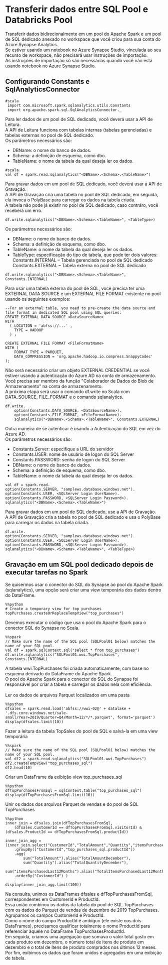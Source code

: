 # Transferir dados entre SQL Pool e Databricks Pool
Transferir dados bidirecionalmente em um pool do Apache Spark e um pool de SQL dedicado anexado no workspace que você criou para sua conta do Azure Synapse Analytics.<br>
Se estiver usando um notebook no Azure Synapse Studio, vinculada ao seu recurso de workspace, não precisará usar instruções de importação.<br>
As instruções de importação só são necessárias quando você não está usando notebook no Azure Synapse Studio.<br>

## Configurando Constants e SqlAnalyticsConnector
```
#scala
 import com.microsoft.spark.sqlanalytics.utils.Constants
 import org.apache.spark.sql.SqlAnalyticsConnector._
```

Para ler dados de um pool de SQL dedicado, você deverá usar a API de Leitura.<br>
A API de Leitura funciona com tabelas internas (tabelas gerenciadas) e tabelas externas no pool de SQL dedicado.<br>
Os parâmetros necessários são:<br>

- DBName: o nome do banco de dados.
- Schema: a definição de esquema, como dbo.
- TableName: o nome da tabela da qual deseja ler os dados.

```
#scala
val df = spark.read.sqlanalytics("<DBName>.<Schema>.<TableName>")
```

Para gravar dados em um pool de SQL dedicado, você deverá usar a API de Gravação.<br>
A API de Gravação cria uma tabela no pool de SQL dedicado, em seguida, ela invoca o PolyBase para carregar os dados na tabela criada.<br>
A tabela não pode já existir no pool de SQL dedicado, caso contráro, você receberá um erro.<br>

```
df.write.sqlanalytics("<DBName>.<Schema>.<TableName>", <TableType>)
```
Os parâmetros necessários são:

- DBName: o nome do banco de dados.
- Schema: a definição de esquema, como dbo.
- TableName: o nome da tabela da qual deseja ler os dados.
- TableType: especificação do tipo de tabela, que pode ter dois valores:<br>
Constants.INTERNAL – Tabela gerenciada no pool de SQL dedicado<br>
Constants.EXTERNAL – Tabela externa no pool de SQL dedicado<br>
```
df.write.sqlanalytics("<DBName>.<Schema>.<TableName>", Constants.INTERNAL)
```

Para usar uma tabela externa do pool de SQL, você precisa ter uma EXTERNAL DATA SOURCE e um EXTERNAL FILE FORMAT existente no pool usando os seguintes exemplos:
```
--For an external table, you need to pre-create the data source and file format in dedicated SQL pool using SQL queries:
CREATE EXTERNAL DATA SOURCE <DataSourceName>
WITH
  ( LOCATION = 'abfss://...' ,
    TYPE = HADOOP
  ) ;

CREATE EXTERNAL FILE FORMAT <FileFormatName>
WITH (  
    FORMAT_TYPE = PARQUET,  
    DATA_COMPRESSION = 'org.apache.hadoop.io.compress.SnappyCodec'  
);
```

Não será necessário criar um objeto EXTERNAL CREDENTIAL se você estiver usando a autenticação do Azure AD na conta de armazenamento.<br>
Você precisa ser membro da função "Colaborador de Dados do Blob de Armazenamento" na conta de armazenamento.<br>
A próxima etapa será usar o comando df.write no Scala com DATA_SOURCE, FILE_FORMAT e o comando sqlanalytics.<br>
```
df.write.
    option(Constants.DATA_SOURCE, <DataSourceName>).
    option(Constants.FILE_FORMAT, <FileFormatName>).
    sqlanalytics("<DBName>.<Schema>.<TableName>", Constants.EXTERNAL)
```

Outra maneira de se autenticar é usando a Autenticação do SQL em vez do Azure AD.<br>
Os parâmetros necessários são:

- Constants.Server: especifique a URL do servidor
- Constants.USER: nome de usuário de logon do SQL Server
- Constants.PASSWORD: senha de logon do SQL Server
- DBName: o nome do banco de dados.
- Schema: a definição de esquema, como dbo.
- TableName: o nome da tabela da qual deseja ler os dados.
```
val df = spark.read.
option(Constants.SERVER, "samplews.database.windows.net").
option(Constants.USER, <SQLServer Login UserName>).
option(Constants.PASSWORD, <SQLServer Login Password>).
sqlanalytics("<DBName>.<Schema>.<TableName>")
```

Para gravar dados em um pool de SQL dedicado, use a API de Gravação.<br>
A API de Gravação cria a tabela no pool de SQL dedicado e usa o PolyBase para carregar os dados na tabela criada.<br>
```
df.write.
option(Constants.SERVER, "samplews.database.windows.net").
option(Constants.USER, <SQLServer Login UserName>).
option(Constants.PASSWORD, <SQLServer Login Password>).
sqlanalytics("<DBName>.<Schema>.<TableName>", <TableType>)
```

## Gravação em um SQL pool dedicado depois de executar tarefas no Spark
Se quisermos usar o conector do SQL do Synapse ao pool do Apache Spark (sqlanalytics), uma opção será criar uma view temporária dos dados dentro do DataFrame.<br>
```
%%python
# Create a temporary view for top purchases 
topPurchases.createOrReplaceTempView("top_purchases")
```
Devemos executar o código que usa o pool do Apache Spark para o conector SQL do Synapse no Scala.<br>
```
%%spark
// Make sure the name of the SQL pool (SQLPool01 below) matches the name of your SQL pool.
val df = spark.sqlContext.sql("select * from top_purchases")
df.write.sqlanalytics("SQLPool01.wwi.TopPurchases", Constants.INTERNAL)
```
A tabela wwi.TopPurchases foi criada automaticamente, com base no esquema derivado do DataFrame do Apache Spark.<br>
O pool do Apache Spark para o conector do SQL do Synapse foi responsável por criar a tabela e carregar os dados nela com eficiência.<br>
<br>
Ler os dados de arquivos Parquet localizados em uma pasta
```
%%python
dfsales = spark.read.load('abfss://wwi-02@' + datalake + '.dfs.core.windows.net/sale-small/Year=2019/Quarter=Q4/Month=12/*/*.parquet', format='parquet')
display(dfsales.limit(10))
```

Fazer a leitura da tabela TopSales do pool de SQL e salvá-la em uma view temporária
```
%%spark
// Make sure the name of the SQL pool (SQLPool01 below) matches the name of your SQL pool.
val df2 = spark.read.sqlanalytics("SQLPool01.wwi.TopPurchases")
df2.createTempView("top_purchases_sql")
df2.head(10)
```

Criar um DataFrame da exibição view top_purchases_sql
```
%%python
dfTopPurchasesFromSql = sqlContext.table("top_purchases_sql")
display(dfTopPurchasesFromSql.limit(10))
```

Unir os dados dos arquivos Parquet de vendas e do pool de SQL TopPurchases
```
%%python
inner_join = dfsales.join(dfTopPurchasesFromSql,
    (dfsales.CustomerId == dfTopPurchasesFromSql.visitorId) & (dfsales.ProductId == dfTopPurchasesFromSql.productId))

inner_join_agg = (inner_join.select("CustomerId","TotalAmount","Quantity","itemsPurchasedLast12Months","top_purchases_sql.productId")
    .groupBy(["CustomerId","top_purchases_sql.productId"])
    .agg(
        sum("TotalAmount").alias("TotalAmountDecember"),
        sum("Quantity").alias("TotalQuantityDecember"),
        sum("itemsPurchasedLast12Months").alias("TotalItemsPurchasedLast12Months"))
    .orderBy("CustomerId") )

display(inner_join_agg.limit(100))
```
Na consulta, unimos os DataFrames dfsales e dfTopPurchasesFromSql, correspondentes em CustomerId e ProductId.<br>
Essa união combinou os dados da tabela do pool de SQL TopPurchases com os dados do Parquet de vendas de dezembro de 2019 TopPurchases.<br>
Agrupamos os campos CustomerId e ProductId.<br>
Como o nome do campo ProductId é ambíguo (ele existe nos dois DataFrames), precisamos qualificar totalmente o nome ProductId para referenciar àquele no DataFrame TopPurchasesProductId.<br>
Em seguida, criamos uma agregação que somava o valor total gasto em cada produto em dezembro, o número total de itens de produto em dezembro e o total de itens de produto comprados nos últimos 12 meses.<br>
Por fim, exibimos os dados que foram unidos e agregados em uma exibição de tabela.
